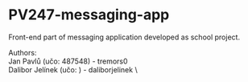 # PV247-messaging-app
Front-end part of messaging application  developed as school project.

Authors: \
Jan Pavlů (učo: 487548) - tremors0 \
Dalibor Jelínek (učo: ) - daliborjelinek \
